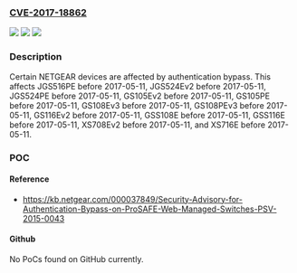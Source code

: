 ### [CVE-2017-18862](https://cve.mitre.org/cgi-bin/cvename.cgi?name=CVE-2017-18862)
![](https://img.shields.io/static/v1?label=Product&message=n%2Fa&color=blue)
![](https://img.shields.io/static/v1?label=Version&message=n%2Fa&color=blue)
![](https://img.shields.io/static/v1?label=Vulnerability&message=n%2Fa&color=brighgreen)

### Description

Certain NETGEAR devices are affected by authentication bypass. This affects JGS516PE before 2017-05-11, JGS524Ev2 before 2017-05-11, JGS524PE before 2017-05-11, GS105Ev2 before 2017-05-11, GS105PE before 2017-05-11, GS108Ev3 before 2017-05-11, GS108PEv3 before 2017-05-11, GS116Ev2 before 2017-05-11, GSS108E before 2017-05-11, GSS116E before 2017-05-11, XS708Ev2 before 2017-05-11, and XS716E before 2017-05-11.

### POC

#### Reference
- https://kb.netgear.com/000037849/Security-Advisory-for-Authentication-Bypass-on-ProSAFE-Web-Managed-Switches-PSV-2015-0043

#### Github
No PoCs found on GitHub currently.

